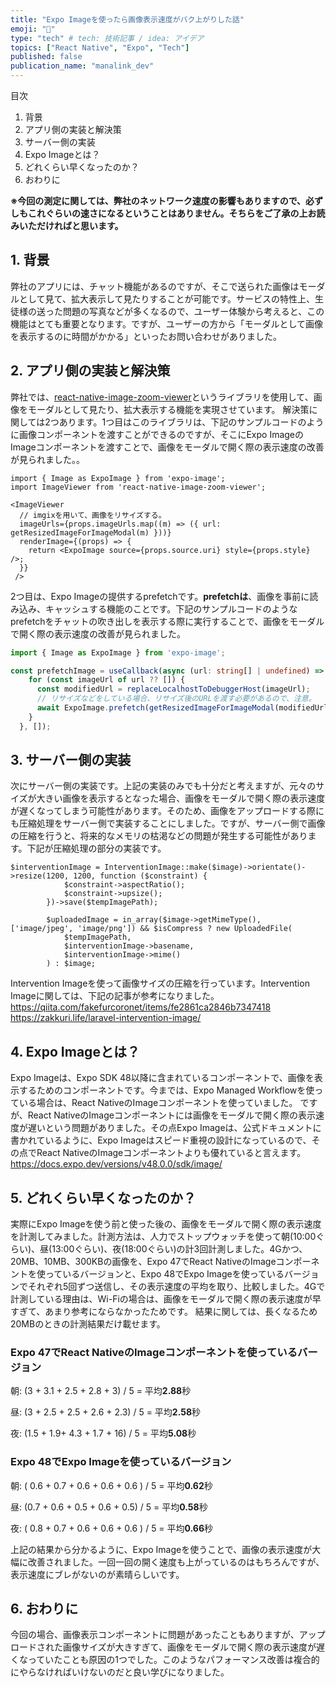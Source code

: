 ```yaml
---
title: "Expo Imageを使ったら画像表示速度がバク上がりした話"
emoji: "🍎"
type: "tech" # tech: 技術記事 / idea: アイデア
topics: ["React Native", "Expo", "Tech"]
published: false
publication_name: "manalink_dev"
---
```

目次
1. 背景
2. アプリ側の実装と解決策
3. サーバー側の実装
4. Expo Imageとは？
5. どれくらい早くなったのか？
6. おわりに

**※今回の測定に関しては、弊社のネットワーク速度の影響もありますので、必ずしもこれぐらいの速さになるということはありません。そちらをご了承の上お読みいただければと思います。**

## 1. 背景
弊社のアプリには、チャット機能があるのですが、そこで送られた画像はモーダルとして見て、拡大表示して見たりすることが可能です。サービスの特性上、生徒様の送った問題の写真などが多くなるので、ユーザー体験から考えると、この機能はとても重要となります。ですが、ユーザーの方から「モーダルとして画像を表示するのに時間がかかる」といったお問い合わせがありました。

## 2. アプリ側の実装と解決策
弊社では、[react-native-image-zoom-viewer](https://github.com/siimorasmae/react-native-image-zoom-viewer)というライブラリを使用して、画像をモーダルとして見たり、拡大表示する機能を実現させています。
解決策に関しては2つあります。1つ目はこのライブラリは、下記のサンプルコードのように画像コンポーネントを渡すことができるのですが、そこにExpo ImageのImageコンポーネントを渡すことで、画像をモーダルで開く際の表示速度の改善が見られました。。
```tsx:Images.tsx
import { Image as ExpoImage } from 'expo-image';
import ImageViewer from 'react-native-image-zoom-viewer';

<ImageViewer
  // imgixを用いて、画像をリサイズする。
  imageUrls={props.imageUrls.map((m) => ({ url: getResizedImageForImageModal(m) }))}
  renderImage={(props) => {
    return <ExpoImage source={props.source.uri} style={props.style} />;
  }}
 />
```
2つ目は、Expo Imageの提供するprefetchです。**prefetchは**、画像を事前に読み込み、キャッシュする機能のことです。下記のサンプルコードのようなprefetchをチャットの吹き出しを表示する際に実行することで、画像をモーダルで開く際の表示速度の改善が見られました。
```ts:usePrefetchImage.ts
import { Image as ExpoImage } from 'expo-image';

const prefetchImage = useCallback(async (url: string[] | undefined) => {
    for (const imageUrl of url ?? []) {
      const modifiedUrl = replaceLocalhostToDebuggerHost(imageUrl);
      // リサイズなどをしている場合、リサイズ後のURLを渡す必要があるので、注意。
      await ExpoImage.prefetch(getResizedImageForImageModal(modifiedUrl));
    }
  }, []);
```

## 3. サーバー側の実装
次にサーバー側の実装です。上記の実装のみでも十分だと考えますが、元々のサイズが大きい画像を表示するとなった場合、画像をモーダルで開く際の表示速度が遅くなってしまう可能性があります。そのため、画像をアップロードする際にも圧縮処理をサーバー側で実装することにしました。ですが、サーバー側で画像の圧縮を行うと、将来的なメモリの枯渇などの問題が発生する可能性があります。下記が圧縮処理の部分の実装です。
```php:uploadImage.php
$interventionImage = InterventionImage::make($image)->orientate()->resize(1200, 1200, function ($constraint) {
            $constraint->aspectRatio();
            $constraint->upsize();
        })->save($tempImagePath);

        $uploadedImage = in_array($image->getMimeType(), ['image/jpeg', 'image/png']) && $isCompress ? new UploadedFile(
            $tempImagePath,
            $interventionImage->basename,
            $interventionImage->mime()
        ) : $image;
```
Intervention Imageを使って画像サイズの圧縮を行っています。Intervention Imageに関しては、下記の記事が参考になりました。
https://qiita.com/fakefurcoronet/items/fe2861ca2846b7347418
https://zakkuri.life/laravel-intervention-image/



## 4. Expo Imageとは？
Expo Imageは、Expo SDK 48以降に含まれているコンポーネントで、画像を表示するためのコンポーネントです。今までは、Expo Managed Workflowを使っている場合は、React NativeのImageコンポーネントを使っていました。
ですが、React NativeのImageコンポーネントには画像をモーダルで開く際の表示速度が遅いという問題がありました。その点Expo Imageは、公式ドキュメントに書かれているように、Expo Imageはスピード重視の設計になっているので、その点でReact NativeのImageコンポーネントよりも優れていると言えます。
https://docs.expo.dev/versions/v48.0.0/sdk/image/


## 5. どれくらい早くなったのか？
実際にExpo Imageを使う前と使った後の、画像をモーダルで開く際の表示速度を計測してみました。計測方法は、人力でストップウォッチを使って朝(10:00ぐらい)、昼(13:00ぐらい)、夜(18:00ぐらい)の計3回計測しました。4Gかつ、20MB、10MB、300KBの画像を、Expo 47でReact NativeのImageコンポーネントを使っているバージョンと、Expo 48でExpo Imageを使っているバージョンでそれぞれ5回ずつ送信し、その表示速度の平均を取り、比較しました。4Gで計測している理由は、Wi-Fiの場合は、画像をモーダルで開く際の表示速度が早すぎて、あまり参考にならなかったためです。
結果に関しては、長くなるため20MBのときの計測結果だけ載せます。

### Expo 47でReact NativeのImageコンポーネントを使っているバージョン
朝: (3 + 3.1 + 2.5 + 2.8 + 3) / 5 = 平均**2.88**秒

昼: (3 + 2.5 + 2.5 + 2.6 + 2.3) / 5 = 平均**2.58**秒

夜: (1.5 + 1.9+ 4.3 + 1.7 + 16) / 5 = 平均**5.08**秒

### Expo 48でExpo Imageを使っているバージョン
朝: ( 0.6 + 0.7 + 0.6 + 0.6 + 0.6 ) / 5 = 平均**0.62**秒

昼: (0.7 + 0.6 + 0.5 + 0.6 + 0.5) / 5 = 平均**0.58**秒

夜: ( 0.8 + 0.7 + 0.6 + 0.6 + 0.6 ) / 5 = 平均**0.66**秒

上記の結果から分かるように、Expo Imageを使うことで、画像の表示速度が大幅に改善されました。一回一回の開く速度も上がっているのはもちろんですが、表示速度にブレがないのが素晴らしいです。


## 6. おわりに
今回の場合、画像表示コンポーネントに問題があったこともありますが、アップロードされた画像サイズが大きすぎて、画像をモーダルで開く際の表示速度が遅くなっていたことも原因の1つでした。このようなパフォーマンス改善は複合的にやらなければいけないのだと良い学びになりました。

